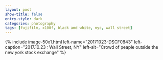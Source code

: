 ```yaml
---
layout: post
show-title: false
entry-style: dark
categories: photography
tags: [fujifilm, x100f, black and white, nyc, wall street]
---
```

<div class="entry__content--feature">
{% include image-50x1.html left-name="20171023-DSCF0843" left-caption="2017.10.23 : Wall Street, NY" left-alt="Crowd of peaple outside the new york stock exchange" %}
</div>

